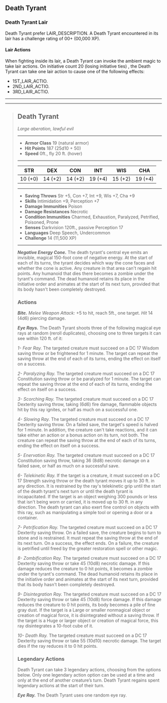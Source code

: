 ## Death Tyrant

### Death Tyrant Lair
Death Tyrant prefer LAIR_DESCRIPTION. A Death Tyrant encountered in its lair has a challenge rating of 00+ (00,000 XP).

#### Lair Actions
When fighting inside its lair, a Death Tyrant can invoke the ambient magic to take lair actions. On initiative count 20 (losing initiative ties) , the Death Tyrant can take one lair action to cause one of the following effects:
- 1ST_LAIR_ACTIO.
- 2ND_LAIR_ACTIO.
- 3RD_LAIR_ACTIO.

___
___
> ## Death Tyrant
>*Large aberation, lawful evil*
> ___
> - **Armor Class** 19 (natural armor)
> - **Hit Points** 187 (25d10 + 50)
> - **Speed** 0ft., fly 20 ft. (hover)
>___
>|   STR   |   DEX   |   CON   |   INT   |   WIS   |   CHA   |
>|:-------:|:-------:|:-------:|:-------:|:-------:|:-------:|
>| 10 (+0) | 14 (+2) | 14 (+2) | 19 (+4) | 15 (+2) | 19 (+4) |
>___
> - **Saving Throws** Str +5, Con +7, Int +9, Wis +7, Cha +9
> - **Skills** Intimidation +9, Perception +7
> - **Damage Immunities** Poison
> - **Damage Resistances** Necrotic
> - **Condition Immunities** Charmed, Exhaustion, Paralyzed, Petrified, Poisoned, Prone
> - **Senses** Darkvision 120ft., passive Perception 17
> - **Languages** Deep Speech, Undercommon
> - **Challenge** 14 (11,500 XP)
> ___
> ***Negative Energy Cone.***
> The death tyrant's central eye emits an invisible, magical 150-foot cone of negative energy. At the start of each of its turns, the tyrant decides which way the cone faces and whether the cone is active. Any creature in that area can't regain hit points. Any humanoid that dies there becomes a zombie under the tyrant's command. The dead humanoid retains its place in the initiative order and animates at the start of its next turn, provided that its body hasn't been completely destroyed.
>
> ### Actions
> ***Bite.*** *Melee Weapon Attack:* +5 to hit, reach 5ft., one target. *Hit* 14 (4d6) piercing damage. 
>
> ***Eye Rays.***
> The Death Tyrant shoots three of the following magical eye rays at random (reroll duplicates), choosing one to three targets it can see within 120 ft. of it:
>
> *1- Fear Ray.*
> The targeted creature must succeed on a DC 17 Wisdom saving throw or be frightened for 1 minute. The target can repeat the saving throw at the end of each of its turns, ending the effect on itself on a success.
>
> *2- Paralyzing Ray.*
> The targeted creature must succeed on a DC 17 Constitution saving throw or be paralyzed for 1 minute. The target can repeat the saving throw at the end of each of its turns, ending the effect on itself on a success.
>
> *3- Scorching Ray.*
> The targeted creature must succeed on a DC 17 Dexterity saving throw, taking (6d6) fire damage, flammable objects hit by this ray ignites, or half as much on a successful one. 
>
> *4- Slowing Ray.*
> The targeted creature must succeed on a DC 17 Dexterity saving throw. On a failed save, the target's speed is halved for 1 minute. In addition, the creature can't take reactions, and it can take either an action or a bonus action on its turn, not both. The creature can repeat the saving throw at the end of each of its turns, ending the effect on itself on a success.
>
> *5- Enervation Ray.*
> The targeted creature must succeed on a DC 17 Constitution saving throw, taking 36 (8d8) necrotic damage on a failed save, or half as much on a successful save.
>
> *6- Telekinetic Ray.*
> If the target is a creature, it must succeed on a DC 17 Strength saving throw or the death tyrant moves it up to 30 ft. in any direction. It is restrained by the ray's telekinetic grip until the start of the death tyrant's next turn or until the death tyrant is incapacitated. If the target is an object weighing 300 pounds or less that isn't being worn or carried, it is moved up to 30 ft. in any direction. The death tyrant can also exert fine control on objects with this ray, such as manipulating a simple tool or opening a door or a container.
>
> *7- Petrification Ray.*
> The targeted creature must succeed on a DC 17 Dexterity saving throw. On a failed save, the creature begins to turn to stone and is restrained. It must repeat the saving throw at the end of its next turn. On a success, the effect ends. On a failure, the creature is petrified until freed by the greater restoration spell or other magic.
>
> *8- Zombification Ray.*
> The targeted creature must succeed on a DC 17 Dexterity saving throw or take 45 (10d8) necrotic damage. If this damage reduces the creature to 0 hit points, it becomes a zombie under the tyrant's command. The dead humanoid retains its place in the initiative order and animates at the start of its next turn, provided that its body hasn't been completely destroyed. 
>
> *9- Disintegration Ray.*
> The targeted creature must succeed on a DC 17 Dexterity saving throw or take 45 (10d8) force damage. If this damage reduces the creature to 0 hit points, its body becomes a pile of fine gray dust. If the target is a Large or smaller nonmagical object or creation of magical force, it is disintegrated without a saving throw. If the target is a Huge or larger object or creation of magical force, this ray disintegrates a 10-foot cube of it.
>
> *10- Death Ray.*
> The targeted creature must succeed on a DC 17 Dexterity saving throw or take 55 (10d10) necrotic damage. The target dies if the ray reduces it to 0 hit points.
>
> ### Legendary Actions
> Death Tyrant can take 3 legendary actions, choosing from the options below. Only one legendary action option can be used at a time and only at the end of another creature’s turn. Death Tyrant regains spent legendary actions at the start of their turn.
>
> ***Eye Ray.*** The Death Tyrant uses one random eye ray.
>